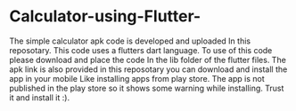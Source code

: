# Calculator-using-Flutter-
The simple calculator apk code is developed and 
uploaded In this reposotary. 
This code uses a flutters dart language. 
To use of this code please download and place the
code In the lib folder of the flutter files. 
The apk link is also provided in this reposotary 
you can download and install the app in your mobile 
Like installing apps from play store. 
The app is not published in the play store so it shows some warning while installing.
Trust it and install it :).
